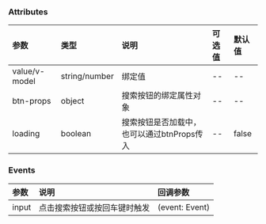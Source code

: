 ### Attributes

| 参数          | 类型          | 说明                                        | 可选值 | 默认值 |
| :------------ | :------------ | :------------------------------------------ | :----- | :----- |
| value/v-model | string/number | 绑定值                                      | --     | --     |
| btn-props      | object        | 搜索按钮的绑定属性对象                      | --     | --     |
| loading       | boolean       | 搜索按钮是否加载中， 也可以通过btnProps传入 | --     | false  |

### Events

| 参数  | 说明                         | 回调参数       |
| :---- | :--------------------------- | :------------- |
| input | 点击搜索按钮或按回车键时触发 | (event: Event) |
